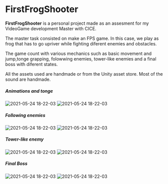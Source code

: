 # FirstFrogShooter

**FirstFrogShooter** is a personal project made as an assesment for my VideoGame development Master with CICE.

The master task consisted on make an FPS game. In this case, we play as frog that has to go upriver while fighting diferent enemies and obstacles.

The game count with various mechanics such as basic movement and jump,tonge grapping, folowwing enemies, tower-like enemies and a final boss with diferent states.

All the assets used are handmade or from the Unity asset store. 
Most of the sound are handmade.

##### Animations and tonge

![2021-05-24 18-22-03](https://user-images.githubusercontent.com/8351520/119691906-41299180-be4b-11eb-98cb-ea25c392be77.gif)
![2021-05-24 18-22-03](https://user-images.githubusercontent.com/8351520/119692045-5dc5c980-be4b-11eb-8252-33739f95302d.gif)

##### Following enemies

![2021-05-24 18-22-03](https://user-images.githubusercontent.com/8351520/119692293-9665a300-be4b-11eb-813f-8ba2874161b7.gif)
![2021-05-24 18-22-03](https://user-images.githubusercontent.com/8351520/119692859-0ecc6400-be4c-11eb-9cdd-917a8258e6e7.gif)

##### Tower-like enemy 

![2021-05-24 18-22-03](https://user-images.githubusercontent.com/8351520/119692463-b9905280-be4b-11eb-8e44-b4fd65607726.gif)
![2021-05-24 18-22-03](https://user-images.githubusercontent.com/8351520/119692636-daf13e80-be4b-11eb-84c6-dbb7ff4407d6.gif)


##### Final Boss 

![2021-05-24 18-22-03](https://user-images.githubusercontent.com/8351520/119693000-2d325f80-be4c-11eb-81a6-89c2424f7d75.gif)
![2021-05-24 18-22-03](https://user-images.githubusercontent.com/8351520/119691403-d5472900-be4a-11eb-9a21-48f82ccc02a1.gif)


